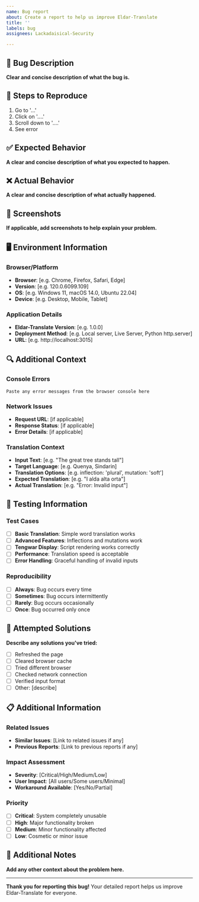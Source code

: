 ```yaml
---
name: Bug report
about: Create a report to help us improve Eldar-Translate
title: ''
labels: bug
assignees: Lackadaisical-Security

---
```


## 🐛 Bug Description

**Clear and concise description of what the bug is.**

## 🔄 Steps to Reproduce

1. Go to '...'
2. Click on '....'
3. Scroll down to '....'
4. See error

## ✅ Expected Behavior

**A clear and concise description of what you expected to happen.**

## ❌ Actual Behavior

**A clear and concise description of what actually happened.**

## 📸 Screenshots

**If applicable, add screenshots to help explain your problem.**

## 🖥️ Environment Information

### **Browser/Platform**
- **Browser**: [e.g. Chrome, Firefox, Safari, Edge]
- **Version**: [e.g. 120.0.6099.109]
- **OS**: [e.g. Windows 11, macOS 14.0, Ubuntu 22.04]
- **Device**: [e.g. Desktop, Mobile, Tablet]

### **Application Details**
- **Eldar-Translate Version**: [e.g. 1.0.0]
- **Deployment Method**: [e.g. Local server, Live Server, Python http.server]
- **URL**: [e.g. http://localhost:3015]

## 🔍 Additional Context

### **Console Errors**
```
Paste any error messages from the browser console here
```

### **Network Issues**
- **Request URL**: [if applicable]
- **Response Status**: [if applicable]
- **Error Details**: [if applicable]

### **Translation Context**
- **Input Text**: [e.g. "The great tree stands tall"]
- **Target Language**: [e.g. Quenya, Sindarin]
- **Translation Options**: [e.g. inflection: 'plural', mutation: 'soft']
- **Expected Translation**: [e.g. "I alda alta orta"]
- **Actual Translation**: [e.g. "Error: Invalid input"]

## 🧪 Testing Information

### **Test Cases**
- [ ] **Basic Translation**: Simple word translation works
- [ ] **Advanced Features**: Inflections and mutations work
- [ ] **Tengwar Display**: Script rendering works correctly
- [ ] **Performance**: Translation speed is acceptable
- [ ] **Error Handling**: Graceful handling of invalid inputs

### **Reproducibility**
- [ ] **Always**: Bug occurs every time
- [ ] **Sometimes**: Bug occurs intermittently
- [ ] **Rarely**: Bug occurs occasionally
- [ ] **Once**: Bug occurred only once

## 🔧 Attempted Solutions

**Describe any solutions you've tried:**

- [ ] Refreshed the page
- [ ] Cleared browser cache
- [ ] Tried different browser
- [ ] Checked network connection
- [ ] Verified input format
- [ ] Other: [describe]

## 📋 Additional Information

### **Related Issues**
- **Similar Issues**: [Link to related issues if any]
- **Previous Reports**: [Link to previous reports if any]

### **Impact Assessment**
- **Severity**: [Critical/High/Medium/Low]
- **User Impact**: [All users/Some users/Minimal]
- **Workaround Available**: [Yes/No/Partial]

### **Priority**
- [ ] **Critical**: System completely unusable
- [ ] **High**: Major functionality broken
- [ ] **Medium**: Minor functionality affected
- [ ] **Low**: Cosmetic or minor issue

## 📝 Additional Notes

**Add any other context about the problem here.**

---

**Thank you for reporting this bug!** Your detailed report helps us improve Eldar-Translate for everyone.
